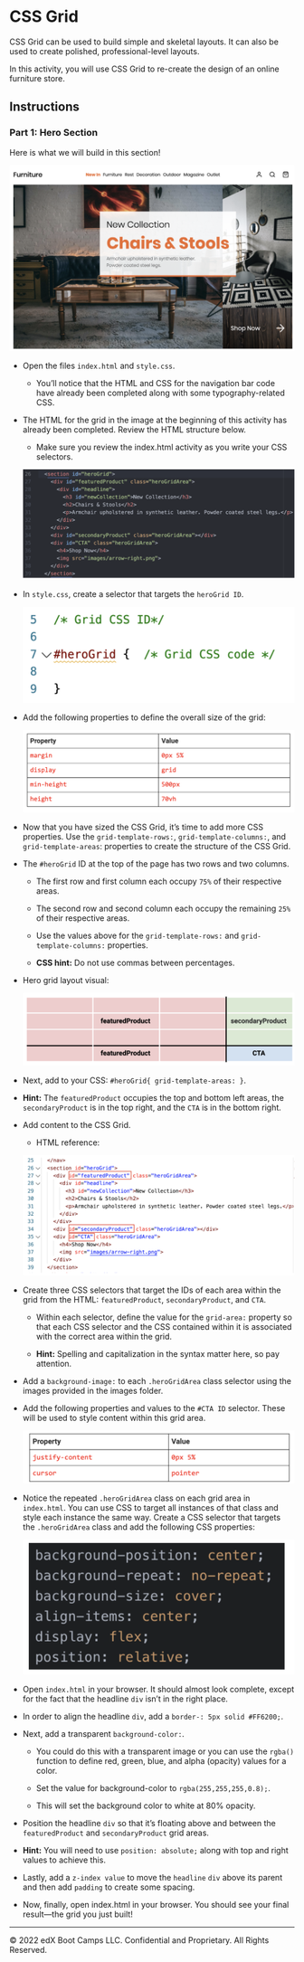 # CSS Grid

CSS Grid can be used to build simple and skeletal layouts. It can also be used to create polished, professional-level layouts.

In this activity, you will use CSS Grid to re-create the design of an online furniture store.

## Instructions

### Part 1: Hero Section

Here is what we will build in this section!

  ![Part 1 Solution](images/part-1-solution.png)

* Open the files `index.html` and `style.css`. 

  * You’ll notice that the HTML and CSS for the navigation bar code have already been completed along with some typography-related CSS.

* The HTML for the grid in the image at the beginning of this activity has already been completed. Review the HTML structure below.

  * Make sure you review the index.html activity as you write your CSS selectors.

  ![Part 1 HTML](images/part-1-html.png)

* In `style.css`, create a selector that targets the `heroGrid ID`.

  ![heroGrid CSS Selector](images/heroGrid-css-selector.png)

* Add the following properties to define the overall size of the grid:

  ![Grid Size Properties](images/grid-size-properties.png)

* Now that you have sized the CSS Grid, it’s time to add more CSS properties. Use the `grid-template-rows:`, `grid-template-columns:`, and `grid-template-areas`: properties to create the structure of the CSS Grid.

* The `#heroGrid` ID at the top of the page has two rows and two columns.

  * The first row and first column each occupy `75%` of their respective areas.

  * The second row and second column each occupy the remaining `25%` of their respective areas.

  * Use the values above for the `grid-template-rows:` and `grid-template-columns:` properties.

  * **CSS hint:** Do not use commas between percentages. 

* Hero grid layout visual:

  ![Hero Grid Layout](images/hero-grid-layout.png)

* Next, add to your CSS: `#heroGrid{ grid-template-areas: }`.

* **Hint:** The `featuredProduct` occupies the top and bottom left areas, the `secondaryProduct` is in the top right, and the `CTA` is in the bottom right.

* Add content to the CSS Grid.

  * HTML reference:

  ![HTML Reference](images/html-reference.png)

* Create three CSS selectors that target the IDs of each area within the grid from the HTML: `featuredProduct`, `secondaryProduct`, and `CTA`.

  * Within each selector, define the value for the `grid-area:` property so that each CSS selector and the CSS contained within it is associated with the correct area within the grid.

  * **Hint:** Spelling and capitalization in the syntax matter here, so pay attention.

* Add a `background-image:` to each `.heroGridArea` class selector using the images provided in the images folder.

* Add the following properties and values to the `#CTA ID` selector. These will be used to style content within this grid area.

  ![CTA Properties](images/CTA-properties.png)

* Notice the repeated `.heroGridArea` class on each grid area in `index.html`. You can use CSS to target all instances of that class and style each instance the same way.
Create a CSS selector that targets the `.heroGridArea` class and add the following CSS properties:

  ![heroGridArea Properties](images/heroGridArea-properties.png)

* Open `index.html` in your browser. It should almost look complete, except for the fact that the headline `div` isn’t in the right place.

* In order to align the headline `div`, add a `border-: 5px solid #FF6200;`.

* Next, add a transparent `background-color:`. 

  * You could do this with a transparent image or you can use the  `rgba()` function to define red, green, blue, and alpha (opacity) values for a color.

  * Set the value for background-color to `rgba(255,255,255,0.8);`. 

  * This will set the background color to white at 80% opacity. 

* Position the headline `div` so that it’s floating above and between the `featuredProduct` and `secondaryProduct` grid areas.

* **Hint:** You will need to use `position: absolute;` along with top and right values to achieve this.

* Lastly, add a `z-index value` to move the `headline` `div` above its parent and then add `padding` to create some spacing.

* Now, finally, open index.html in your browser. You should see your final result—the grid you just built!

---

© 2022 edX Boot Camps LLC. Confidential and Proprietary. All Rights Reserved.
